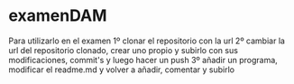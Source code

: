 # examenDAM
Para utilizarlo en el examen
1º clonar el repositorio con la url
2º cambiar la url del repositorio clonado, crear uno propio y subirlo con sus modificaciones, commit's y luego hacer un push
3º añadir un programa, modificar el readme.md y volver a añadir, comentar y subirlo
